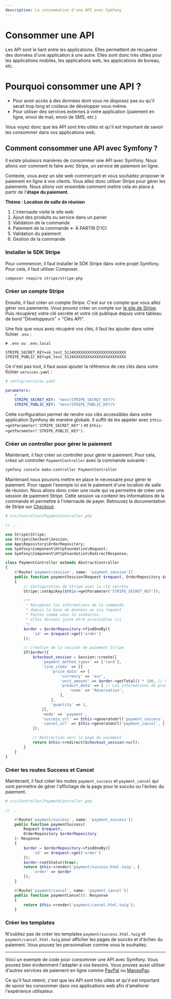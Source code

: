 ```yaml
---
description: La consommation d'une API avec Symfony
---
```


# Consommer une API

Les API sont le liant entre les applications. Elles permettent de récupérer des données d'une application à une autre. Elles sont donc très utiles pour les applications mobiles, les applications web, les applications de bureau, etc.

# Pourquoi consommer une API ?

- Pour avoir accès à des données dont vous ne disposez pas ou qu'il serait trop long et coûteux de développer vous-même.
- Pour utiliser des services externes à votre application (paiement en ligne, envoi de mail, envoi de SMS, etc.)

Vous voyez donc que les API sont très utiles et qu'il est important de savoir les consommer dans vos applications web.

## Comment consommer une API avec Symfony ?

Il existe plusieurs manières de consommer une API avec Symfony. Nous allons voir comment le faire avec Stripe, un service de paiement en ligne.

Contexte, vous avez un site web commerçant et vous souhaitez proposer le paiement en ligne à vos clients. Vous allez donc utiliser Stripe pour gérer les paiements. Nous allons voir ensemble comment mettre cela en place à partir de l'**étape du paiement**.

**Thème : Location de salle de réunion**
1. L'internaute visite le site web
2. Ajout des produits ou service dans un panier
3. Validation de la commande
4. Paiement de la commande <- À PARTIR D'ICI
5. Validation du paiement
6. Gestion de la commande

### Installer le SDK Stripe

Pour commencer, il faut installer le SDK Stripe dans votre projet Symfony. Pour cela, il faut utiliser Composer.

```bash
composer require stripe/stripe-php
```

### Créer un compte Stripe

Ensuite, il faut créer un compte Stripe. C'est sur ce compte que vous allez gérer vos paiements. Vous pouvez créer un compte sur [le site de Stripe](https://dashboard.stripe.com/register). Puis récupérez votre clé secrète et votre clé publique depuis votre tableau de bord "Développeurs" > "Clés API".

Une fois que vous avez récupéré vos clés, il faut les ajouter dans votre fichier `.env` :

```env
# .env ou .env.local

STRIPE_SECRET_KEY=sk_test_51J4XXXXXXXXXXXXXXXXXXXXXXX
STRIPE_PUBLIC_KEY=pk_test_51J4XXXXXXXXXXXXXXXXXXXXXXX
```

Ce n'est pas tout, il faut aussi ajouter la référence de ces clés dans votre fichier `services.yaml` :

```yaml
# config/services.yaml

parameters:
    # ...
    STRIPE_SECRET_KEY: '%env(STRIPE_SECRET_KEY)%'
    STRIPE_PUBLIC_KEY: '%env(STRIPE_PUBLIC_KEY)%'
``` 

Cette configuration permet de rendre vos clés accessibles dans votre application Symfony de manière globale. Il suffit de les appeler avec `$this->getParameter('STRIPE_SECRET_KEY')` et `$this->getParameter('STRIPE_PUBLIC_KEY')`.

### Créer un controller pour gérer le paiement

Maintenant, il faut créer un controller pour gérer le paiement. Pour cela, créez un controller `PaymentController` avec la commande suivante :

```bash
symfony console make:controller PaymentController
```

Maintenant nous pouvons mettre en place le nécessaire pour gérer le paiement. Pour rappel l'exemple ici est le paiement d'une location de salle de réunion. Nous allons donc créer une route qui va permettre de créer une session de paiement Stripe. Cette session va contenir les informations de la commande et permettre à l'internaute de payer. Retrouvez la documentation de Stripe sur [Checkout](https://stripe.com/docs/payments/checkout).

```php
# src/Controller/PaymentController.php

// ...

use Stripe\Stripe;
use Stripe\Checkout\Session;
use App\Repository\OrderRepository;
use Symfony\Component\HttpFoundation\Request;
use Symfony\Component\HttpFoundation\RedirectResponse;

class PaymentController extends AbstractController
{
    #[Route('payment/session', name: 'payment_session')]
    public function paymentSession(Request $request, OrderRepository $orderRepository): RedirectResponse
    {
        // Configuration de Stripe avec la clé secrète
        Stripe::setApiKey($this->getParameter('STRIPE_SECRET_KEY'));

        /**
         * Récupérez les informations de la commande 
         * depuis la base de données ou via request
         * Faites comme vous le souhaitez,
         * elles doivent juste être accessibles ici
         */
        $order = $orderRepository->findOneBy([
            'id' => $request->get('order')
        ]);

        // Création de la session de paiement Stripe
        if($order){
            $checkout_session = Session::create([
                'payment_method_types' => ['card'],
                'line_items' => [[
                    'price_data' => [
                        'currency' => 'eur',
                        'unit_amount' => $order->getTotal() * 100, // Stripe utilise des centimes
                        'product_data' => [ // Les informations du produit sont personnalisables
                            'name' => 'Réservation',
                        ],
                    ],
                    'quantity' => 1,
                ]],
                'mode' => 'payment',
                'success_url' => $this->generateUrl('payment_success', ['order' => $order->getId()], 0),
                'cancel_url' => $this->generateUrl('payment_cancel', [], 0),
            ]);

            // Redirection vers la page de paiement
            return $this->redirect($checkout_session->url);
        }
    }
}
```

### Créer les routes Success et Cancel

Maintenant, il faut créer les routes `payment_success` et `payment_cancel` qui vont permettre de gérer l'affichage de la page pour le succès ou l'échec du paiement. 

```php
# src/Controller/PaymentController.php

// ...

    #[Route('payment/success', name: 'payment_success')]
    public function paymentSuccess(
        Request $request,
        OrderRepository $orderRepository
    ): Response
    {
        $order = $orderRepository->findOneBy([
            'id' => $request->get('order')
        ]);
        $order->setStatut(true);
        return $this->render('payment/success.html.twig', [
            'order' => $order
        ]);
    }

    #[Route('payment/cancel', name: 'payment_cancel')]
    public function paymentCancel(): Response
    {
        return $this->render('payment/cancel.html.twig');
    }
```

### Créer les templates

N'oubliez pas de créer les templates `payment/success.html.twig` et `payment/cancel.html.twig` pour afficher les pages de succès et d'échec du paiement. Vous pouvez les personnaliser comme vous le souhaitez.

---

Voici un exemple de code pour consommer une API avec Symfony. Vous pouvez bien évidemment l'adapter à vos besoins. Vous pouvez aussi utiliser d'autres services de paiement en ligne comme [PayPal](https://developer.paypal.com/docs/api/overview/) ou [MangoPay](https://docs.mangopay.com/).

Ce qu'il faut retenir, c'est que les API sont très utiles et qu'il est important de savoir les consommer dans vos applications web afin d'améliorer l'expérience utilisateur.